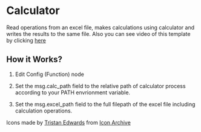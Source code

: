 
# Calculator
Read operations from an excel file, makes calculations using calculator and writes the results to the same file. Also you can see video of this template by clicking [here](https://www.loom.com/share/2f0311c25cdf483a9a8c45b90741f10c?hide_owner=true&hide_speed=true&hide_share=true&hide_title=true&hideEmbedTopBar=true) 

## How it Works?
1. Edit Config (Function) node

2. Set the msg.calc_path field to the relative path of calculator process according to
your PATH envrionment variable.

3. Set the msg.excel_path field to the full filepath of the excel file including
calculation operations.

Icons made by [Tristan Edwards](http://dribbble.com/tristanedwards) from [Icon Archive](https://iconarchive.com/)